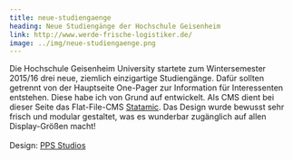 ```yaml
---
title: neue-studiengaenge
heading: Neue Studiengänge der Hochschule Geisenheim
link: http://www.werde-frische-logistiker.de/
image: ../img/neue-studiengaenge.png
---
```


<p>Die Hochschule Geisenheim University startete zum Wintersemester 2015/16 drei neue, ziemlich einzigartige Studiengänge. Dafür sollten getrennt von der Hauptseite One-Pager zur Information für Interessenten entstehen. Diese habe ich von Grund auf entwickelt. Als CMS dient bei dieser Seite das Flat-File-CMS <a href="https://statamic.com/" target="_blank">Statamic</a>. Das Design wurde bewusst sehr frisch und modular gestaltet, was es wunderbar zugänglich auf allen Display-Größen macht!<br><br>Design: <a href="http://www.pps-studios.com/" target="_blank">PPS Studios</a></p>